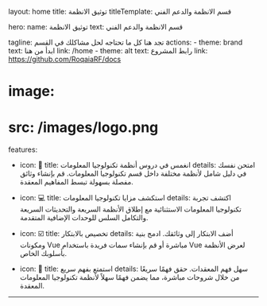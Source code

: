 layout: home
title: توثيق الانظمة
titleTemplate: قسم الانظمة والدعم الفني
    
hero:
  name:  توثيق الانظمة
  text:  قسم الانظمة والدعم الفني

  tagline: تجد هنا كل ما تحتاجه لحل مشاكلك في القسم
  actions:
    - theme: brand
      text: ابدأ من هنا
      link: /home
    - theme: alt
      text: رابط المشروع
      link: https://github.com/RoqaiaRF/docs
  # image:
  #   src: /images/logo.png

features:
  - icon: 📝
    title: انغمس في دروس أنظمة تكنولوجيا المعلومات
    details: امتحن نفسك في دليل شامل لأنظمة مختلفة داخل قسم تكنولوجيا المعلومات. قم بإنشاء وثائق مفصلة بسهولة تبسط المفاهيم المعقدة.
    
  - icon: 💻
    title: استكشف مزايا تكنولوجيا المعلومات
    details: اكتشف تجربة تكنولوجيا المعلومات الاستثنائية مع إطلاق الأنظمة السريعة والتحديثات السريعة والتكامل السلس للوحدات الإضافية المتقدمة.

  - icon: ☑️
    title: تخصيص بالابتكار
    details: أضف الابتكار إلى وثائقك. ادمج بنية ومكونات Vue مباشرة أو قم بإنشاء سمات فريدة باستخدام Vue لعرض الأنظمة بأسلوبك الخاص.

  - icon: 🚀
    title: استمتع بفهم سريع
    details: سهل فهم المعقدات. حقق فهمًا سريعًا من خلال شروحات مباشرة، مما يضمن فهمًا سهلاً لأنظمة تكنولوجيا المعلومات المعقدة.
---
<style>
:root {
  --vp-home-hero-name-color: transparent;
  --vp-home-hero-name-background: -webkit-linear-gradient(120deg, #BDBDBD 30%, #6699cc);

  --vp-home-hero-image-background-image: linear-gradient(-45deg, #BDBDBD 50%, #ebedf3 50%);
  --vp-home-hero-image-filter: blur(40px);
}

@media (min-width: 640px) {
  :root {
    --vp-home-hero-image-filter: blur(56px);
  }
}

@media (min-width: 960px) {
  :root {
    --vp-home-hero-image-filter: blur(72px);
  }
}
</style>

